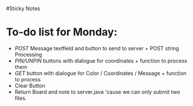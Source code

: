 #Sticky Notes
# To-do list for Monday:
- *POST* Message textfield and button to send to server + POST string Processing
- *PIN/UNPIN* buttons with dialogue for coordinates + function to process them 
- *GET* button with dialogue for Color / Coordinates / Message + function to process
- Clear Button
- Return Board and note to server.java 'cause we can only submit two files.
